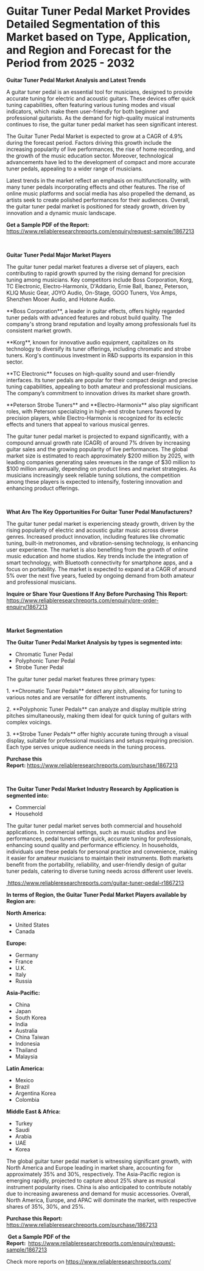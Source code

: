 <p><h1>Guitar Tuner Pedal Market Provides Detailed Segmentation of this Market based on Type, Application, and Region and Forecast for the Period from 2025 - 2032</h1></p><p><strong>Guitar Tuner Pedal Market Analysis and Latest Trends</strong></p>
<p><p>A guitar tuner pedal is an essential tool for musicians, designed to provide accurate tuning for electric and acoustic guitars. These devices offer quick tuning capabilities, often featuring various tuning modes and visual indicators, which make them user-friendly for both beginner and professional guitarists. As the demand for high-quality musical instruments continues to rise, the guitar tuner pedal market has seen significant interest.</p><p>The Guitar Tuner Pedal Market is expected to grow at a CAGR of 4.9% during the forecast period. Factors driving this growth include the increasing popularity of live performances, the rise of home recording, and the growth of the music education sector. Moreover, technological advancements have led to the development of compact and more accurate tuner pedals, appealing to a wider range of musicians.</p><p>Latest trends in the market reflect an emphasis on multifunctionality, with many tuner pedals incorporating effects and other features. The rise of online music platforms and social media has also propelled the demand, as artists seek to create polished performances for their audiences. Overall, the guitar tuner pedal market is positioned for steady growth, driven by innovation and a dynamic music landscape.</p></p>
<p><strong>Get a Sample PDF of the Report:&nbsp;</strong> <a href="https://www.reliableresearchreports.com/enquiry/request-sample/1867213?utm_campaign=2665&utm_medium=2&utm_source=Github&utm_content=ia&utm_term=05042025&utm_id=guitar-tuner-pedal">https://www.reliableresearchreports.com/enquiry/request-sample/1867213</a></p>
<p>&nbsp;</p>
<p><strong>Guitar Tuner Pedal Major Market Players</strong></p>
<p><p>The guitar tuner pedal market features a diverse set of players, each contributing to rapid growth spurred by the rising demand for precision tuning among musicians. Key competitors include Boss Corporation, Korg, TC Electronic, Electro-Harmonix, D'Addario, Ernie Ball, Ibanez, Peterson, KLIQ Music Gear, JOYO Audio, On-Stage, GOGO Tuners, Vox Amps, Shenzhen Mooer Audio, and Hotone Audio.</p><p>**Boss Corporation**, a leader in guitar effects, offers highly regarded tuner pedals with advanced features and robust build quality. The company's strong brand reputation and loyalty among professionals fuel its consistent market growth.</p><p>**Korg**, known for innovative audio equipment, capitalizes on its technology to diversify its tuner offerings, including chromatic and strobe tuners. Korg's continuous investment in R&D supports its expansion in this sector.</p><p>**TC Electronic** focuses on high-quality sound and user-friendly interfaces. Its tuner pedals are popular for their compact design and precise tuning capabilities, appealing to both amateur and professional musicians. The company’s commitment to innovation drives its market share growth.</p><p>**Peterson Strobe Tuners** and **Electro-Harmonix** also play significant roles, with Peterson specializing in high-end strobe tuners favored by precision players, while Electro-Harmonix is recognized for its eclectic effects and tuners that appeal to various musical genres.</p><p>The guitar tuner pedal market is projected to expand significantly, with a compound annual growth rate (CAGR) of around 7% driven by increasing guitar sales and the growing popularity of live performances. The global market size is estimated to reach approximately $200 million by 2025, with leading companies generating sales revenues in the range of $30 million to $100 million annually, depending on product lines and market strategies. As musicians increasingly seek reliable tuning solutions, the competition among these players is expected to intensify, fostering innovation and enhancing product offerings.</p></p>
<p>&nbsp;</p>
<p><strong>What Are The Key Opportunities For Guitar Tuner Pedal Manufacturers?</strong></p>
<p><p>The guitar tuner pedal market is experiencing steady growth, driven by the rising popularity of electric and acoustic guitar music across diverse genres. Increased product innovation, including features like chromatic tuning, built-in metronomes, and vibration-sensing technology, is enhancing user experience. The market is also benefiting from the growth of online music education and home studios. Key trends include the integration of smart technology, with Bluetooth connectivity for smartphone apps, and a focus on portability. The market is expected to expand at a CAGR of around 5% over the next five years, fueled by ongoing demand from both amateur and professional musicians.</p></p>
<p><strong>Inquire or Share Your Questions If Any Before Purchasing This Report:</strong> <a href="https://www.reliableresearchreports.com/enquiry/pre-order-enquiry/1867213?utm_campaign=2665&utm_medium=2&utm_source=Github&utm_content=ia&utm_term=05042025&utm_id=guitar-tuner-pedal">https://www.reliableresearchreports.com/enquiry/pre-order-enquiry/1867213</a></p>
<p>&nbsp;</p>
<p><strong>Market Segmentation</strong></p>
<p><strong>The Guitar Tuner Pedal Market Analysis by types is segmented into:</strong></p>
<p><ul><li>Chromatic Tuner Pedal</li><li>Polyphonic Tuner Pedal</li><li>Strobe Tuner Pedal</li></ul></p>
<p><p>The guitar tuner pedal market features three primary types: </p><p>1. **Chromatic Tuner Pedals** detect any pitch, allowing for tuning to various notes and are versatile for different instruments. </p><p>2. **Polyphonic Tuner Pedals** can analyze and display multiple string pitches simultaneously, making them ideal for quick tuning of guitars with complex voicings. </p><p>3. **Strobe Tuner Pedals** offer highly accurate tuning through a visual display, suitable for professional musicians and setups requiring precision. Each type serves unique audience needs in the tuning process.</p></p>
<p><strong>Purchase this Report:&nbsp;</strong><a href="https://www.reliableresearchreports.com/purchase/1867213?utm_campaign=2665&utm_medium=2&utm_source=Github&utm_content=ia&utm_term=05042025&utm_id=guitar-tuner-pedal">https://www.reliableresearchreports.com/purchase/1867213</a></p>
<p>&nbsp;</p>
<p><strong>The Guitar Tuner Pedal Market Industry Research by Application is segmented into:</strong></p>
<p><ul><li>Commercial</li><li>Household</li></ul></p>
<p><p>The guitar tuner pedal market serves both commercial and household applications. In commercial settings, such as music studios and live performances, pedal tuners offer quick, accurate tuning for professionals, enhancing sound quality and performance efficiency. In households, individuals use these pedals for personal practice and convenience, making it easier for amateur musicians to maintain their instruments. Both markets benefit from the portability, reliability, and user-friendly design of guitar tuner pedals, catering to diverse tuning needs across different user levels.</p></p>
<p><a href="https://www.reliableresearchreports.com/guitar-tuner-pedal-r1867213?utm_campaign=2665&utm_medium=2&utm_source=Github&utm_content=ia&utm_term=05042025&utm_id=guitar-tuner-pedal">&nbsp;https://www.reliableresearchreports.com/guitar-tuner-pedal-r1867213</a></p>
<p><strong>In terms of Region, the Guitar Tuner Pedal Market Players available by Region are:</strong></p>
<p>
    <p> <strong> North America: </strong>
        <ul>
            <li>United States</li>
            <li>Canada</li>
        </ul>
        </p> 
    <p> <strong> Europe: </strong>
        <ul>
            <li>Germany</li>
            <li>France</li>
            <li>U.K.</li>
            <li>Italy</li>
            <li>Russia</li>
        </ul>
        </p> 
    <p> <strong> Asia-Pacific: </strong>
        <ul>
            <li>China</li>
            <li>Japan</li>
            <li>South Korea</li>
            <li>India</li>
            <li>Australia</li>
            <li>China Taiwan</li>
            <li>Indonesia</li>
            <li>Thailand</li>
            <li>Malaysia</li>
        </ul>
        </p> 
    <p> <strong> Latin America: </strong>
        <ul>
            <li>Mexico</li>
            <li>Brazil</li>
            <li>Argentina Korea</li>
            <li>Colombia</li>
        </ul>
        </p> 
    <p> <strong> Middle East & Africa: </strong>
        <ul>
            <li>Turkey</li>
            <li>Saudi</li>
            <li>Arabia</li>
            <li>UAE</li>
            <li>Korea</li>
        </ul>
    </p>
    </p>
<p><p>The global guitar tuner pedal market is witnessing significant growth, with North America and Europe leading in market share, accounting for approximately 35% and 30%, respectively. The Asia-Pacific region is emerging rapidly, projected to capture about 25% share as musical instrument popularity rises. China is also anticipated to contribute notably due to increasing awareness and demand for music accessories. Overall, North America, Europe, and APAC will dominate the market, with respective shares of 35%, 30%, and 25%.</p></p>
<p><strong>Purchase this Report: </strong><a href="https://www.reliableresearchreports.com/purchase/1867213?utm_campaign=2665&utm_medium=2&utm_source=Github&utm_content=ia&utm_term=05042025&utm_id=guitar-tuner-pedal">https://www.reliableresearchreports.com/purchase/1867213</a></p>
<p>&nbsp;<strong>Get a Sample PDF of the Report:&nbsp;&nbsp;</strong><a href="https://www.reliableresearchreports.com/enquiry/request-sample/1867213?utm_campaign=2665&utm_medium=2&utm_source=Github&utm_content=ia&utm_term=05042025&utm_id=guitar-tuner-pedal">https://www.reliableresearchreports.com/enquiry/request-sample/1867213</a></p>
<p><strong></strong></p>
<p>Check more reports on <a href="https://www.reliableresearchreports.com/?utm_campaign=2665&utm_medium=2&utm_source=Github&utm_content=ia&utm_term=05042025&utm_id=guitar-tuner-pedal">https://www.reliableresearchreports.com/</a></p>